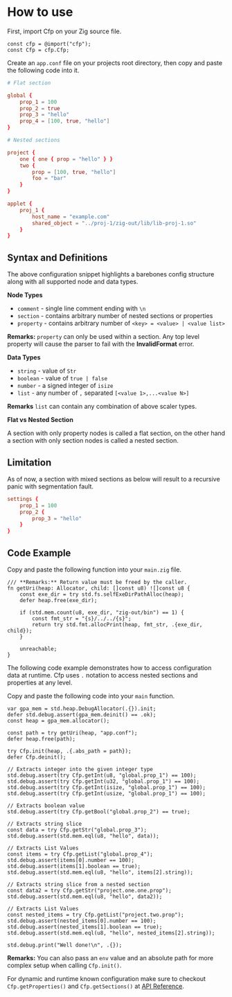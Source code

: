 # How to use

First, import Cfp on your Zig source file.

```zig
const cfp = @import("cfp");
const Cfp = cfp.Cfp;
```

Create an `app.conf` file on your projects root directory, then copy and paste the following code into it.

```conf
# Flat section

global {
    prop_1 = 100
    prop_2 = true
    prop_3 = "hello"
    prop_4 = [100, true, "hello"]
}

# Nested sections

project {
    one { one { prop = "hello" } }
    two {
        prop = [100, true, "hello"]
        foo = "bar"
    }
}

applet {
    proj_1 {
        host_name = "example.com"
        shared_object = "../proj-1/zig-out/lib/lib-proj-1.so"
    }
}
```

## Syntax and Definitions

The above configuration snippet highlights a barebones config structure along with all supported node and data types.

**Node Types**

- `comment` - single line comment ending with `\n`
- `section` - contains arbitrary number of nested sections or properties
- `property` - contains arbitrary number of `<key> = <value> | <value list>`

**Remarks:** `property` can only be used within a section. Any top level property will cause the parser to fail with the **InvalidFormat** error.

**Data Types**

- `string` - value of `Str`
- `boolean` - value of `true | false`
- `number` - a signed integer of `isize`
- `list` - any number of `,` separated `[<value 1>,...<value N>]`

**Remarks** `list` can contain any combination of above scaler types.

**Flat vs Nested Section**

A section with only property nodes is called a flat section, on the other hand a section with only section nodes is called a nested section.

## Limitation

As of now, a section with mixed sections as below will result to a recursive panic with segmentation fault.

```conf title="app.conf"
settings {
    prop_1 = 100
    prop_2 {
        prop_3 = "hello"
    }
}
```

## Code Example

Copy and paste the following function into your `main.zig` file.

```zig
/// **Remarks:** Return value must be freed by the caller.
fn getUri(heap: Allocator, child: []const u8) ![]const u8 {
    const exe_dir = try std.fs.selfExeDirPathAlloc(heap);
    defer heap.free(exe_dir);

    if (std.mem.count(u8, exe_dir, "zig-out/bin") == 1) {
        const fmt_str = "{s}/../../{s}";
        return try std.fmt.allocPrint(heap, fmt_str, .{exe_dir, child});
    }

    unreachable;
}
```

The following code example demonstrates how to access configuration data at runtime. Cfp uses `.` notation to access nested sections and properties at any level.

Copy and paste the following code into your `main` function.

```zig
var gpa_mem = std.heap.DebugAllocator(.{}).init;
defer std.debug.assert(gpa_mem.deinit() == .ok);
const heap = gpa_mem.allocator();

const path = try getUri(heap, "app.conf");
defer heap.free(path);

try Cfp.init(heap, .{.abs_path = path});
defer Cfp.deinit();

// Extracts integer into the given integer type
std.debug.assert(try Cfp.getInt(u8, "global.prop_1") == 100);
std.debug.assert(try Cfp.getInt(u32, "global.prop_1") == 100);
std.debug.assert(try Cfp.getInt(isize, "global.prop_1") == 100);
std.debug.assert(try Cfp.getInt(usize, "global.prop_1") == 100);

// Extracts boolean value
std.debug.assert(try Cfp.getBool("global.prop_2") == true);

// Extracts string slice
const data = try Cfp.getStr("global.prop_3");
std.debug.assert(std.mem.eql(u8, "hello", data));

// Extracts List Values
const items = try Cfp.getList("global.prop_4");
std.debug.assert(items[0].number == 100);
std.debug.assert(items[1].boolean == true);
std.debug.assert(std.mem.eql(u8, "hello", items[2].string));

// Extracts string slice from a nested section
const data2 = try Cfp.getStr("project.one.one.prop");
std.debug.assert(std.mem.eql(u8, "hello", data2));

// Extracts List Values
const nested_items = try Cfp.getList("project.two.prop");
std.debug.assert(nested_items[0].number == 100);
std.debug.assert(nested_items[1].boolean == true);
std.debug.assert(std.mem.eql(u8, "hello", nested_items[2].string));

std.debug.print("Well done!\n", .{});
```

**Remarks:** You can also pass an `env` value and an absolute path for more complex setup when calling `Cfp.init()`.

For dynamic and runtime known configuration make sure to checkout `Cfp.getProperties()` and `Cfp.getSections()` at [API Reference](/reference).
